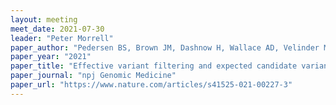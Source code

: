 ```yaml
---
layout: meeting
meet_date: 2021-07-30
leader: "Peter Morrell"
paper_author: "Pedersen BS, Brown JM, Dashnow H, Wallace AD, Velinder M, Tristani-Firouzi M, Schiffman JD, Tvrdik T, Mao R, Best DH, Bayrak-Toydemir P, Quinlan AR"
paper_year: "2021"
paper_title: "Effective variant filtering and expected candidate variant yield in studies of rare human disease"
paper_journal: "npj Genomic Medicine"
paper_url: "https://www.nature.com/articles/s41525-021-00227-3"
---
```

